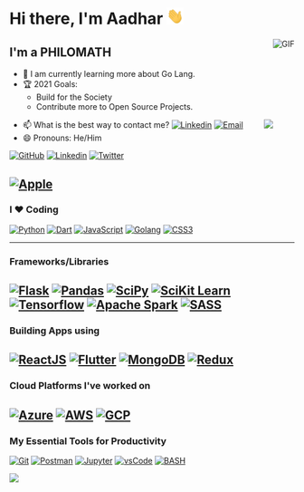 # Hi there, I'm Aadhar <img width="30px" src="https://github.com/SatYu26/SatYu26/raw/master/Assets/Hi.gif" />

<img align="right" alt="GIF" height="160px" src="https://octodex.github.com/images/daftpunktocat-guy.gif" />

## I'm a PHILOMATH

- 🌱 I am currently learning more about Go Lang.
- 🏆 2021 Goals: 
    - Build for the Society
    - Contribute more to Open Source Projects.
    
 <img align="right" src="https://github-readme-stats.vercel.app/api/top-langs/?username=chandiwalaaadhar&layout=compact"/>
 
- 📫 What is the best way to contact me?        [![Linkedin](https://img.shields.io/badge/Linkedin-0077B5?style=for-the-badge&logo=linkedin&logoColor=white)](https://www.linkedin.com/in/aadhar-chandiwala-28650777/) [![Email](https://img.shields.io/badge/Email-EA4335?style=for-the-badge&logo=gmail&logoColor=white)](mailto:chandiwalaaadhar@gmail.com)
- 😄 Pronouns: He/Him




[![GitHub](https://img.shields.io/badge/Github-100000?style=for-the-badge&logo=github&logoColor=white)](https://github.com/chandiwalaaadhar)
[![Linkedin](https://img.shields.io/badge/Linkedin-0077B5?style=for-the-badge&logo=linkedin&logoColor=white)](https://www.linkedin.com/in/aadhar-chandiwala-28650777/)
[![Twitter](https://img.shields.io/badge/Twitter-1DA1F2?style=for-the-badge&logo=twitter&logoColor=white)](https://twitter.com/keegncrap)

[![Apple](https://img.shields.io/badge/Apple-MacBook_Pro_2016-999999?style=for-the-badge&logo=apple&logoColor=white)]()
---------------------------

### I :heart: Coding
[![Python](https://img.shields.io/badge/Python-3776AB?style=for-the-badge&logo=python&logoColor=white)]()
[![Dart](https://img.shields.io/badge/Dart-0175C2?style=for-the-badge&logo=dart&logoColor=white)]()
[![JavaScript](https://img.shields.io/badge/JavaScript-F7DF1E?style=for-the-badge&logo=javascript&logoColor=black)]()
[![Golang](https://img.shields.io/badge/Go-00ADD8?style=for-the-badge&logo=go&logoColor=white)]()
[![CSS3](https://img.shields.io/badge/CSS3-1572B6?style=for-the-badge&logo=css3&logoColor=white)]()

---------------------------
### Frameworks/Libraries
[![Flask](https://img.shields.io/badge/Flask-000000?style=for-the-badge&logo=flask&logoColor=white)]()
[![Pandas](https://img.shields.io/badge/Pandas-150458?style=for-the-badge&logo=pandas&logoColor=white)]()
[![SciPy](https://img.shields.io/badge/SciPy-8CAAE6?style=for-the-badge&logo=scipy&logoColor=white)]()
[![SciKit Learn](https://img.shields.io/badge/SCIKIT_LEARN-F7931E?style=for-the-badge&logo=scikitlearn&logoColor=white)]()
[![Tensorflow](https://img.shields.io/badge/Tensorflow-FF6F00?style=for-the-badge&logo=tensorflow&logoColor=white)]()
[![Apache Spark](https://img.shields.io/badge/Apache_Spark-E25A1C?style=for-the-badge&logo=apachespark&logoColor=white)]()
[![SASS](https://img.shields.io/badge/SASS-CC6699?style=for-the-badge&logo=sass&logoColor=white)]()
---------------------------
### Building Apps using
[![ReactJS](https://img.shields.io/badge/ReactJS-61DAFB?style=for-the-badge&logo=react&logoColor=black)]()
[![Flutter](https://img.shields.io/badge/Flutter-02569B?style=for-the-badge&logo=flutter&logoColor=white)]()
[![MongoDB](https://img.shields.io/badge/MongoDB-4EA94B?style=for-the-badge&logo=mongodb&logoColor=white)]()
[![Redux](https://img.shields.io/badge/Redux-764ABC?style=for-the-badge&logo=redux&logoColor=white)]()
---------------------------
### Cloud Platforms I've worked on
[![Azure](https://img.shields.io/badge/Mircosoft_Azure-0078D4?style=for-the-badge&logo=microsoftazure&logoColor=white)]()
[![AWS](https://img.shields.io/badge/AMAZON_AWS-232F3E?style=for-the-badge&logo=amazonaws&logoColor=white)]()
[![GCP](https://img.shields.io/badge/GCP-4285F4?style=for-the-badge&logo=googlecloud&logoColor=white)]()
---------------------------
### My Essential Tools for Productivity
[![Git](https://img.shields.io/badge/Git-F05032?style=for-the-badge&logo=git&logoColor=white)]()
[![Postman](https://img.shields.io/badge/Postman-FF6C37?style=for-the-badge&logo=Postman&logoColor=white)]()
[![Jupyter](https://img.shields.io/badge/Jupyter_Lab-F37626?style=for-the-badge&logo=jupyter&logoColor=white)]()
[![vsCode](https://img.shields.io/badge/vsCode-0078D4?style=for-the-badge&logo=visual%20studio%20code&logoColor=white)]()
[![BASH](https://img.shields.io/badge/BASH-4EAA25?style=for-the-badge&logo=gnubash&logoColor=white)]()




<img src="https://imgur.com/rilHVxA.png"/> 
